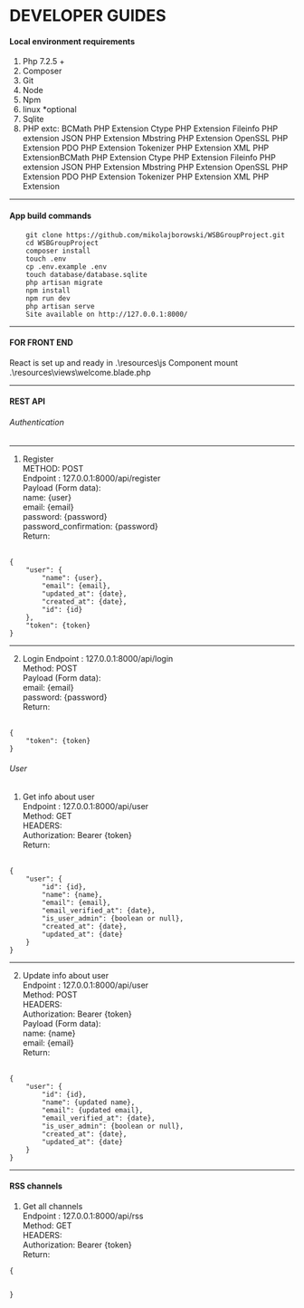 <h1>DEVELOPER GUIDES</h1>
<h4>Local environment requirements</h4>
<ol>
<li>Php 7.2.5 +</li>
<li>Composer</li>
<li>Git</li>
<li>Node</li>
<li>Npm</li>
<li>linux *optional</li>
<li>Sqlite</li>
<li>PHP extc:
BCMath PHP Extension
Ctype PHP Extension
Fileinfo PHP extension
JSON PHP Extension
Mbstring PHP Extension
OpenSSL PHP Extension
PDO PHP Extension
Tokenizer PHP Extension
XML PHP ExtensionBCMath PHP Extension
Ctype PHP Extension
Fileinfo PHP extension
JSON PHP Extension
Mbstring PHP Extension
OpenSSL PHP Extension
PDO PHP Extension
Tokenizer PHP Extension
XML PHP Extension</li>
</ol>
<hr>
<h4>App build commands</h4>
<pre><code>    git clone https://github.com/mikolajborowski/WSBGroupProject.git
    cd WSBGroupProject
    composer install 
    touch .env
    cp .env.example .env 
    touch database/database.sqlite
    php artisan migrate 
    npm install 
    npm run dev 
    php artisan serve 
    Site available on http://127.0.0.1:8000/
</code></pre>
<hr>
<h4>FOR FRONT END</h4>
<p>React is set up and ready in .\resources\js
Component mount .\resources\views\welcome.blade.php</p>
<hr>
<h4>REST API</h4>
<h6>Authentication</h6>
<hr>
<ol>
<li>Register <br/>
METHOD: POST <br/>
Endpoint : 127.0.0.1:8000/api/register <br/>
Payload (Form data): <br/>
name: {user} <br/>
email: {email} <br/>
password: {password} <br/>
password_confirmation: {password} <br/>
Return:</li> <br/>
</ol>
<pre><code>{
    "user": {
        "name": {user},
        "email": {email},
        "updated_at": {date},
        "created_at": {date},
        "id": {id}
    },
    "token": {token}
}
</code></pre>
<hr>
<ol start="2">
<li>Login
Endpoint : 127.0.0.1:8000/api/login <br/>
Method: POST <br/>
Payload (Form data): <br/>
email: {email} <br/>
password: {password} <br/>
Return:</li> <br/>
</ol>
<pre><code>{
    "token": {token}
}
</code></pre>
<h6>User</h6>
<ol>
<li>Get info about user <br/>
Endpoint : 127.0.0.1:8000/api/user <br/>
Method: GET <br/>
HEADERS: <br/>
Authorization: Bearer {token} <br/>
Return:</li> <br/>
</ol>
<pre><code>{
    "user": {
        "id": {id},
        "name": {name},
        "email": {email},
        "email_verified_at": {date},
        "is_user_admin": {boolean or null},
        "created_at": {date},
        "updated_at": {date}
    }
}
</code></pre>
<hr>
<ol start="2">
<li>Update info about user <br/>
Endpoint : 127.0.0.1:8000/api/user <br/>
Method: POST <br/>
HEADERS: <br/>
Authorization: Bearer {token} <br/>
Payload (Form data): <br/>
name: {name} <br/>
email: {email} <br/>
Return:</li> <br/>
</ol>
<pre><code>{
    "user": {
        "id": {id},
        "name": {updated name},
        "email": {updated email},
        "email_verified_at": {date},
        "is_user_admin": {boolean or null},
        "created_at": {date},
        "updated_at": {date}
    }
}
</code></pre>
<hr>
<h4>RSS channels</h4>
<ol>
<li>Get all channels <br/>
Endpoint : 127.0.0.1:8000/api/rss <br/>
Method: GET <br/>
HEADERS: <br/>
Authorization: Bearer {token} <br/>
Return:</li>
</ol>
<pre><code>{

}
</code></pre>
